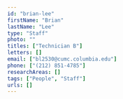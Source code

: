 ```yaml
---
id: "brian-lee"
firstName: "Brian"
lastName: "Lee"
type: "Staff"
photo: ""
titles: ["Technician B"]
letters: []
email: ["bl2530@cumc.columbia.edu"]
phone: ["(212) 851-4785"]
researchAreas: []
tags: ["People", "Staff"]
urls: []
---
```


